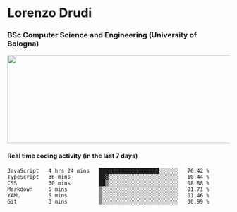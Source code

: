 # Lorenzo Drudi
### BSc Computer Science and Engineering (University of Bologna)

<img src="https://github-readme-stats.vercel.app/api?username=LorenzoDrudi&count_private=true&show_icons=true&theme=gruvbox" height=200px width=550px>

<!---Use wakatime plugins to track the coding time--->
#### Real time coding activity (in the last 7 days)
<!--START_SECTION:waka-->

```text
JavaScript   4 hrs 24 mins   ███████████████████░░░░░░   76.42 %
TypeScript   36 mins         ██▓░░░░░░░░░░░░░░░░░░░░░░   10.44 %
CSS          30 mins         ██▒░░░░░░░░░░░░░░░░░░░░░░   08.88 %
Markdown     5 mins          ▒░░░░░░░░░░░░░░░░░░░░░░░░   01.71 %
YAML         5 mins          ▒░░░░░░░░░░░░░░░░░░░░░░░░   01.46 %
Git          3 mins          ▒░░░░░░░░░░░░░░░░░░░░░░░░   00.99 %
```

<!--END_SECTION:waka-->
